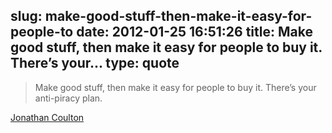 slug: make-good-stuff-then-make-it-easy-for-people-to
date: 2012-01-25 16:51:26
title: Make good stuff, then make it easy for people to buy it. There’s your...
type: quote
---

> Make good stuff, then make it easy for people to buy it. There’s your anti-piracy plan.

[Jonathan Coulton](http://www.jonathancoulton.com/2012/01/21/megaupload/)
